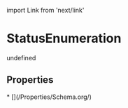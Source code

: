 import Link from 'next/link'
# StatusEnumeration

undefined

## Properties

<Grid>
* [](/Properties/Schema.org/)

</Grid>


